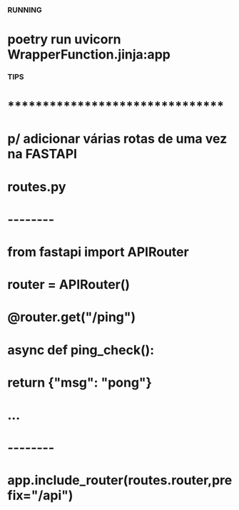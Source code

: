 ### RUNNING
# poetry run uvicorn WrapperFunction.jinja:app

### TIPS
# *******************************
# p/ adicionar várias rotas de uma vez na FASTAPI

# routes.py

# --------
# from fastapi import APIRouter

# router = APIRouter()

# @router.get("/ping")
# async def ping_check():
#     return {"msg": "pong"}
# ...
# --------
# app.include_router(routes.router,prefix="/api")